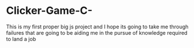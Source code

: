 # Clicker-Game-C-
This is my first proper big js project and I hope its going to take me through failures that are going to be aiding me in the pursue of knowledge required to land a job
